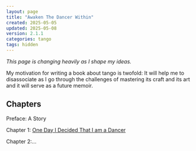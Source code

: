 ```yaml
---
layout: page
title: "Awaken The Dancer Within"
created: 2025-05-05
updated: 2025-05-08
version: 2.1.1
categories: tango
tags: hidden
---
```


_This page is changing heavily as I shape my ideas._

My motivation for writing a book about tango is twofold: It will help me to disassociate as I go through the challenges of mastering its craft and its art and it will serve as a future memoir.

## Chapters
Preface: A Story

Chapter 1: [One Day I Decided That I am a Dancer](/tango/book/one-day-i-decided-that-i-am-a-dancer)

Chapter 2:...
